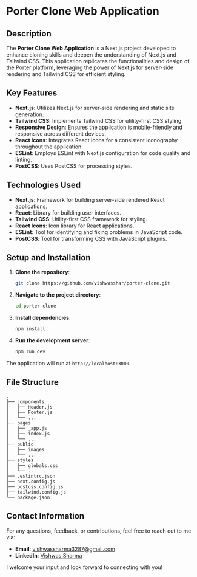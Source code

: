 # Porter Clone Web Application

## Description

The **Porter Clone Web Application** is a Next.js project developed to enhance cloning skills and deepen the understanding of Next.js and Tailwind CSS. This application replicates the functionalities and design of the Porter platform, leveraging the power of Next.js for server-side rendering and Tailwind CSS for efficient styling.

## Key Features

- **Next.js**: Utilizes Next.js for server-side rendering and static site generation.
- **Tailwind CSS**: Implements Tailwind CSS for utility-first CSS styling.
- **Responsive Design**: Ensures the application is mobile-friendly and responsive across different devices.
- **React Icons**: Integrates React Icons for a consistent iconography throughout the application.
- **ESLint**: Employs ESLint with Next.js configuration for code quality and linting.
- **PostCSS**: Uses PostCSS for processing styles.

## Technologies Used

- **Next.js**: Framework for building server-side rendered React applications.
- **React**: Library for building user interfaces.
- **Tailwind CSS**: Utility-first CSS framework for styling.
- **React Icons**: Icon library for React applications.
- **ESLint**: Tool for identifying and fixing problems in JavaScript code.
- **PostCSS**: Tool for transforming CSS with JavaScript plugins.

## Setup and Installation

1. **Clone the repository**:

    ```bash
    git clone https://github.com/vishwasshar/porter-clone.git
    ```

2. **Navigate to the project directory**:

    ```bash
    cd porter-clone
    ```

3. **Install dependencies**:

    ```bash
    npm install
    ```

4. **Run the development server**:

    ```bash
    npm run dev
    ```

The application will run at `http://localhost:3000`.

## File Structure

```plaintext
.
├── components
│   ├── Header.js
│   ├── Footer.js
│   └── ...
├── pages
│   ├── _app.js
│   ├── index.js
│   └── ...
├── public
│   ├── images
│   └── ...
├── styles
│   ├── globals.css
│   └── ...
├── .eslintrc.json
├── next.config.js
├── postcss.config.js
├── tailwind.config.js
└── package.json
```

## Contact Information

For any questions, feedback, or contributions, feel free to reach out to me via:

- **Email**: [vishwassharma3287@gmail.com](mailto:vishwassharma3287@gmail.com)
- **LinkedIn**: [Vishwas Sharma](https://www.linkedin.com/in/vishwassharma3287/)

I welcome your input and look forward to connecting with you!
